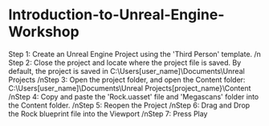 # Introduction-to-Unreal-Engine-Workshop



Step 1: Create an Unreal Engine Project using the 'Third Person' template.
/n Step 2: Close the project and locate where the project file is saved. By default, the project is saved in C:\Users\[user_name]\Documents\Unreal Projects
/nStep 3: Open the project folder, and open the Content folder: C:\Users\[user_name]\Documents\Unreal Projects\[project_name}\Content
/nStep 4: Copy and paste the 'Rock.uasset' file and 'Megascans' folder into the Content folder.
/nStep 5: Reopen the Project
/nStep 6: Drag and Drop the Rock blueprint file into the Viewport
/nStep 7: Press Play

